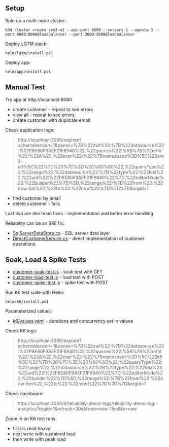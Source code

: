 
## Setup

Spin up a multi-node cluster:

```
k3d cluster create sre3-m1 --api-port 6550 --servers 1 --agents 3 --port 8080:8080@loadbalancer --port 3000:3000@loadbalancer
```

Deploy LGTM stack:

```
helm/lgtm/install.ps1
```

Deploy app:

```
helm/app/install.ps1
```


## Manual Test

Try app at http://localhost:8080

- create customer - repeat to see errors
- view all - repeat to see errors
- create customer with duplicate email

Check application logs:

> http://localhost:3000/explore?schemaVersion=1&panes=%7B%22zwl%22:%7B%22datasource%22:%22P8E80F9AEF21F6940%22,%22queries%22:%5B%7B%22refId%22:%22A%22,%22expr%22:%22%7Bnamespace%3D%5C%22sre3-m1%5C%22%7D%20%7C%3D%20%60%60%22,%22queryType%22:%22range%22,%22datasource%22:%7B%22type%22:%22loki%22,%22uid%22:%22P8E80F9AEF21F6940%22%7D,%22editorMode%22:%22builder%22%7D%5D,%22range%22:%7B%22from%22:%22now-5m%22,%22to%22:%22now%22%7D%7D%7D&orgId=1

- find customer by email
- delete customer - fails

Last two are dev team fixes - implementation and better error handling

Reliability can be an SRE fix:

- [SqlServerDataStore.cs](src/SqlServerDataStore.cs) - SQL server data layer
- [DirectCustomerService.cs](src/DirectCustomerService.cs) - direct implementation of customer operations 

## Soak, Load & Spike Tests

- [customer-soak-test.js](/helm/k6/scripts/customer-soak-test.js) - soak test with GET
- [customer-load-test.js](/helm/k6/scripts/customer-load-test.js) - load test with POST
- [customer-spike-test.js](/helm/k6/scripts/customer-load-test.js) - spike test with POST

Run K6 test suite with Helm:

```
helm/k6/install.ps1
```

Parameterized values:

- [k6/values.yaml](/helm/k6/values.yaml) - durations and concurrency set in values

Check K6 logs:

> http://localhost:3000/explore?schemaVersion=1&panes=%7B%22zwl%22:%7B%22datasource%22:%22P8E80F9AEF21F6940%22,%22queries%22:%5B%7B%22refId%22:%22A%22,%22expr%22:%22%7Bnamespace%3D%5C%22k6%5C%22%7D%20%7C%3D%20%60%60%22,%22queryType%22:%22range%22,%22datasource%22:%7B%22type%22:%22loki%22,%22uid%22:%22P8E80F9AEF21F6940%22%7D,%22editorMode%22:%22builder%22%7D%5D,%22range%22:%7B%22from%22:%22now-5m%22,%22to%22:%22now%22%7D%7D%7D&orgId=1

Check dashboard:

> http://localhost:3000/d/reliability-demo-logs/reliability-demo-log-analytics?orgId=1&refresh=30s&from=now-15m&to=now

Zoom in on K6 test runs:

- first is read heavy
- next write with sustained load
- then write with peak load

